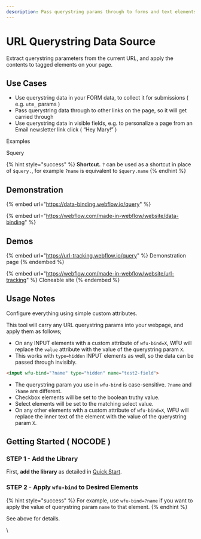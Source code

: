 ```yaml
---
description: Pass querystring params through to forms and text elements, automatically
---
```


# URL Querystring Data Source

Extract querystring parameters from the current URL, and apply the contents to tagged elements on your page. &#x20;

## Use Cases

* Use querystring data in your FORM data, to collect it for submissions ( e.g. `utm_` params )
* Pass querystring data through to other links on the page, so it will get carried through
* Use querystring data in visible fields, e.g. to personalize a page from an Email newsletter link click ( “Hey Mary!” )

Examples

$query

{% hint style="success" %}
**Shortcut.** `?` can be used as a shortcut in place of `$query.`, for example `?name` is equivalent to `$query.name`&#x20;
{% endhint %}



## Demonstration

{% embed url="https://data-binding.webflow.io/query" %}

{% embed url="https://webflow.com/made-in-webflow/website/data-binding" %}

## Demos  <a href="#usage-notes" id="usage-notes"></a>

{% embed url="https://url-tracking.webflow.io/query" %}
Demonstration page
{% endembed %}

{% embed url="https://webflow.com/made-in-webflow/website/url-tracking" %}
Cloneable site
{% endembed %}

## Usage Notes <a href="#usage-notes" id="usage-notes"></a>

Configure everything using simple custom attributes.

This tool will carry any URL querystring params into your webpage, and apply them as follows;

* On any INPUT elements with a custom attribute of `wfu-bind=X`, WFU will replace the `value` attribute with the value of the querystring param `X`.&#x20;
* This works with `type=hidden` INPUT elements as well, so the data can be passed through invisibly.

```html
<input wfu-bind="?name" type="hidden" name="test2-field">
```

* The querystring param you use in `wfu-bind` is case-sensitive. `?name` and `?Name` are different.&#x20;
* Checkbox elements will be set to the boolean truthy value.
* Select elements will be set to the matching select value.&#x20;
* On any other elements with a custom attribute of `wfu-bind=X`, WFU will replace the inner text of the element with the value of the querystring param `X`.

## Getting Started ( NOCODE ) <a href="#getting-started-nocode" id="getting-started-nocode"></a>

### STEP 1 - Add the Library  <a href="#step-1---add-the-library" id="step-1---add-the-library"></a>

First, **add the library** as detailed in [Quick Start](../quick-start.md).&#x20;

### STEP 2 - Apply `wfu-bind` to Desired Elements <a href="#step-2---apply-wfu-query-param-to-desired-elements" id="step-2---apply-wfu-query-param-to-desired-elements"></a>

{% hint style="success" %}
For example, use `wfu-bind=?name` if you want to apply the value of querystring param `name` to that element.
{% endhint %}

See above for details.&#x20;

\
